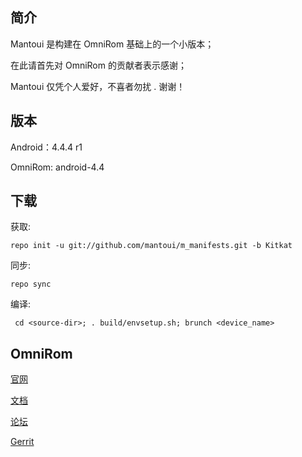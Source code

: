 
简介
---------------

Mantoui 是构建在 OmniRom 基础上的一个小版本；

在此请首先对 OmniRom 的贡献者表示感谢；

Mantoui 仅凭个人爱好，不喜者勿扰 . 谢谢！


版本
---------------

Android：4.4.4 r1

OmniRom: android-4.4


下载
---------------

获取:

    repo init -u git://github.com/mantoui/m_manifests.git -b Kitkat

同步:

    repo sync

编译:

     cd <source-dir>; . build/envsetup.sh; brunch <device_name>



OmniRom
---------------

 [官网](http://www.omnirom.org)

 [文档](http://docs.omnirom.org)

 [论坛](http://forum.xda-developers.com/forumdisplay.php?f=2601)

 [Gerrit](http://gerrit.omnirom.org)




